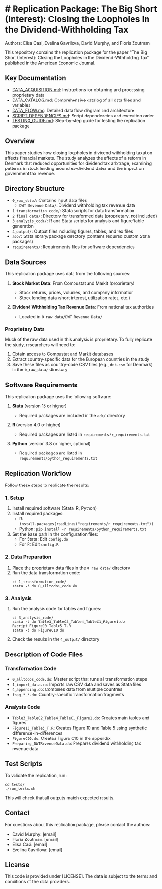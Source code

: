 # # Replication Package: The Big Short (Interest): Closing the Loopholes in the Dividend-Withholding Tax

Authors: Elisa Casi, Evelina Gavrilova, David Murphy, and Floris Zoutman

This repository contains the replication package for the paper "The Big Short (Interest): Closing the Loopholes in the Dividend-Withholding Tax" published in the American Economic Journal.

## Key Documentation

- [DATA_ACQUISITION.md](DATA_ACQUISITION.md): Instructions for obtaining and processing proprietary data
- [DATA_CATALOG.md](DATA_CATALOG.md): Comprehensive catalog of all data files and variables
- [DATA_FLOW.md](DATA_FLOW.md): Detailed data flow diagram and architecture
- [SCRIPT_DEPENDENCIES.md](SCRIPT_DEPENDENCIES.md): Script dependencies and execution order
- [TESTING_GUIDE.md](TESTING_GUIDE.md): Step-by-step guide for testing the replication package

## Overview

This paper studies how closing loopholes in dividend withholding taxation affects financial markets. The study analyzes the effects of a reform in Denmark that reduced opportunities for dividend tax arbitrage, examining patterns in stock lending around ex-dividend dates and the impact on government tax revenue.

## Directory Structure

- `0_raw_data/`: Contains input data files
  - `DWT Revenue Data/`: Dividend withholding tax revenue data
- `1_transformation_code/`: Stata scripts for data transformation
- `2_final_data/`: Directory for transformed data (proprietary, not included)
- `3_analysis_code/`: R and Stata scripts for analysis and figure/table generation
- `4_output/`: Output files including figures, tables, and tex files
- `ado/`: Stata library/package directory (contains required custom Stata packages)
- `requirements/`: Requirements files for software dependencies

## Data Sources

This replication package uses data from the following sources:

1. **Stock Market Data**: From Compustat and Markit (proprietary)
   - Stock returns, prices, volumes, and company information
   - Stock lending data (short interest, utilization rates, etc.)

2. **Dividend Withholding Tax Revenue Data**: From national tax authorities
   - Located in `0_raw_data/DWT Revenue Data/`

### Proprietary Data

Much of the raw data used in this analysis is proprietary. To fully replicate the study, researchers will need to:

1. Obtain access to Compustat and Markit databases
2. Extract country-specific data for the European countries in the study
3. Save these files as country-code CSV files (e.g., `dnk.csv` for Denmark) in the `0_raw_data/` directory

## Software Requirements

This replication package uses the following software:

1. **Stata** (version 15 or higher)
   - Required packages are included in the `ado/` directory
   
2. **R** (version 4.0 or higher)
   - Required packages are listed in `requirements/r_requirements.txt`

3. **Python** (version 3.8 or higher, optional)
   - Required packages are listed in `requirements/python_requirements.txt`

## Replication Workflow

Follow these steps to replicate the results:

### 1. Setup

1. Install required software (Stata, R, Python)
2. Install required packages:
   - R: `install.packages(readLines("requirements/r_requirements.txt"))`
   - Python: `pip install -r requirements/python_requirements.txt`
3. Set the base path in the configuration files:
   - For Stata: Edit `config.do`
   - For R: Edit `config.R`

### 2. Data Preparation

1. Place the proprietary data files in the `0_raw_data/` directory
2. Run the data transformation code:
   ```
   cd 1_transformation_code/
   stata -b do 0_alltodos_code.do
   ```

### 3. Analysis

1. Run the analysis code for tables and figures:
   ```
   cd 3_analysis_code/
   stata -b do Table3_TableC2_Table4_TableC1_Figure1.do
   Rscript Figure10_Table5_T.R
   stata -b do FigureC10.do
   ```

2. Check the results in the `4_output/` directory

## Description of Code Files

### Transformation Code

- `0_alltodos_code.do`: Master script that runs all transformation steps
- `1_import_data.do`: Imports raw CSV data and saves as Stata files
- `4_appending.do`: Combines data from multiple countries
- `frag_*_*.do`: Country-specific transformation fragments

### Analysis Code

- `Table3_TableC2_Table4_TableC1_Figure1.do`: Creates main tables and figures
- `Figure10_Table5_T.R`: Creates Figure 10 and Table 5 using synthetic difference-in-differences
- `FigureC10.do`: Creates Figure C10 in the appendix
- `Preparing_DWTRevenueData.do`: Prepares dividend withholding tax revenue data

## Test Scripts

To validate the replication, run:
```
cd tests/
./run_tests.sh
```

This will check that all outputs match expected results.

## Contact

For questions about this replication package, please contact the authors:

- David Murphy: [email]
- Floris Zoutman: [email]
- Elisa Casi: [email]
- Evelina Gavrilova: [email]

## License

This code is provided under [LICENSE]. The data is subject to the terms and conditions of the data providers.